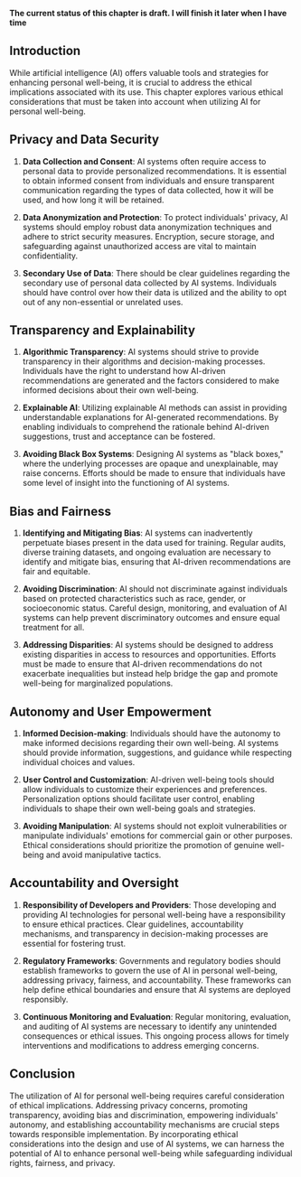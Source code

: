 **The current status of this chapter is draft. I will finish it later when I have time**

Introduction
------------

While artificial intelligence (AI) offers valuable tools and strategies for enhancing personal well-being, it is crucial to address the ethical implications associated with its use. This chapter explores various ethical considerations that must be taken into account when utilizing AI for personal well-being.

Privacy and Data Security
-------------------------

1. **Data Collection and Consent**: AI systems often require access to personal data to provide personalized recommendations. It is essential to obtain informed consent from individuals and ensure transparent communication regarding the types of data collected, how it will be used, and how long it will be retained.

2. **Data Anonymization and Protection**: To protect individuals' privacy, AI systems should employ robust data anonymization techniques and adhere to strict security measures. Encryption, secure storage, and safeguarding against unauthorized access are vital to maintain confidentiality.

3. **Secondary Use of Data**: There should be clear guidelines regarding the secondary use of personal data collected by AI systems. Individuals should have control over how their data is utilized and the ability to opt out of any non-essential or unrelated uses.

Transparency and Explainability
-------------------------------

1. **Algorithmic Transparency**: AI systems should strive to provide transparency in their algorithms and decision-making processes. Individuals have the right to understand how AI-driven recommendations are generated and the factors considered to make informed decisions about their own well-being.

2. **Explainable AI**: Utilizing explainable AI methods can assist in providing understandable explanations for AI-generated recommendations. By enabling individuals to comprehend the rationale behind AI-driven suggestions, trust and acceptance can be fostered.

3. **Avoiding Black Box Systems**: Designing AI systems as "black boxes," where the underlying processes are opaque and unexplainable, may raise concerns. Efforts should be made to ensure that individuals have some level of insight into the functioning of AI systems.

Bias and Fairness
-----------------

1. **Identifying and Mitigating Bias**: AI systems can inadvertently perpetuate biases present in the data used for training. Regular audits, diverse training datasets, and ongoing evaluation are necessary to identify and mitigate bias, ensuring that AI-driven recommendations are fair and equitable.

2. **Avoiding Discrimination**: AI should not discriminate against individuals based on protected characteristics such as race, gender, or socioeconomic status. Careful design, monitoring, and evaluation of AI systems can help prevent discriminatory outcomes and ensure equal treatment for all.

3. **Addressing Disparities**: AI systems should be designed to address existing disparities in access to resources and opportunities. Efforts must be made to ensure that AI-driven recommendations do not exacerbate inequalities but instead help bridge the gap and promote well-being for marginalized populations.

Autonomy and User Empowerment
-----------------------------

1. **Informed Decision-making**: Individuals should have the autonomy to make informed decisions regarding their own well-being. AI systems should provide information, suggestions, and guidance while respecting individual choices and values.

2. **User Control and Customization**: AI-driven well-being tools should allow individuals to customize their experiences and preferences. Personalization options should facilitate user control, enabling individuals to shape their own well-being goals and strategies.

3. **Avoiding Manipulation**: AI systems should not exploit vulnerabilities or manipulate individuals' emotions for commercial gain or other purposes. Ethical considerations should prioritize the promotion of genuine well-being and avoid manipulative tactics.

Accountability and Oversight
----------------------------

1. **Responsibility of Developers and Providers**: Those developing and providing AI technologies for personal well-being have a responsibility to ensure ethical practices. Clear guidelines, accountability mechanisms, and transparency in decision-making processes are essential for fostering trust.

2. **Regulatory Frameworks**: Governments and regulatory bodies should establish frameworks to govern the use of AI in personal well-being, addressing privacy, fairness, and accountability. These frameworks can help define ethical boundaries and ensure that AI systems are deployed responsibly.

3. **Continuous Monitoring and Evaluation**: Regular monitoring, evaluation, and auditing of AI systems are necessary to identify any unintended consequences or ethical issues. This ongoing process allows for timely interventions and modifications to address emerging concerns.

Conclusion
----------

The utilization of AI for personal well-being requires careful consideration of ethical implications. Addressing privacy concerns, promoting transparency, avoiding bias and discrimination, empowering individuals' autonomy, and establishing accountability mechanisms are crucial steps towards responsible implementation. By incorporating ethical considerations into the design and use of AI systems, we can harness the potential of AI to enhance personal well-being while safeguarding individual rights, fairness, and privacy.
